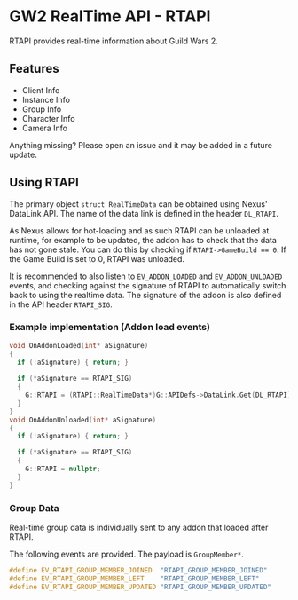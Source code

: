 # GW2 RealTime API - RTAPI
RTAPI provides real-time information about Guild Wars 2.
## Features
- Client Info
- Instance Info
- Group Info
- Character Info
- Camera Info

Anything missing? Please open an issue and it may be added in a future update.

## Using RTAPI
The primary object `struct RealTimeData` can be obtained using Nexus' DataLink API. The name of the data link is defined in the header `DL_RTAPI`.

As Nexus allows for hot-loading and as such RTAPI can be unloaded at runtime, for example to be updated, the addon has to check that the data has not gone stale.
You can do this by checking if `RTAPI->GameBuild == 0`.
If the Game Build is set to 0, RTAPI was unloaded.

It is recommended to also listen to `EV_ADDON_LOADED` and `EV_ADDON_UNLOADED` events, and checking against the signature of RTAPI to automatically switch back to using the realtime data.
The signature of the addon is also defined in the API header `RTAPI_SIG`.

### Example implementation (Addon load events)
```cpp
void OnAddonLoaded(int* aSignature)
{
  if (!aSignature) { return; }
  
  if (*aSignature == RTAPI_SIG)
  {
    G::RTAPI = (RTAPI::RealTimeData*)G::APIDefs->DataLink.Get(DL_RTAPI);
  }
}
void OnAddonUnloaded(int* aSignature)
{
  if (!aSignature) { return; }

  if (*aSignature == RTAPI_SIG)
  {
    G::RTAPI = nullptr;
  }
}
```

### Group Data
Real-time group data is individually sent to any addon that loaded after RTAPI.

The following events are provided. The payload is `GroupMember*`.
```cpp
#define EV_RTAPI_GROUP_MEMBER_JOINED  "RTAPI_GROUP_MEMBER_JOINED"
#define EV_RTAPI_GROUP_MEMBER_LEFT    "RTAPI_GROUP_MEMBER_LEFT"
#define EV_RTAPI_GROUP_MEMBER_UPDATED "RTAPI_GROUP_MEMBER_UPDATED"
```

